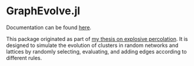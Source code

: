 # GraphEvolve.jl

Documentation can be found [here](https://cameronperot.github.io/GraphEvolve.jl/).

This package originated as part of [my thesis on explosive percolation](https://github.com/cameronperot/explosive-percolation).
It is designed to simulate the evolution of clusters in random networks and lattices by randomly selecting, evaluating, and adding edges according to different rules.
